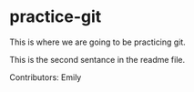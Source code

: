 # practice-git

This is where we are going to be practicing git.

This is the second sentance in the readme file.

Contributors: Emily